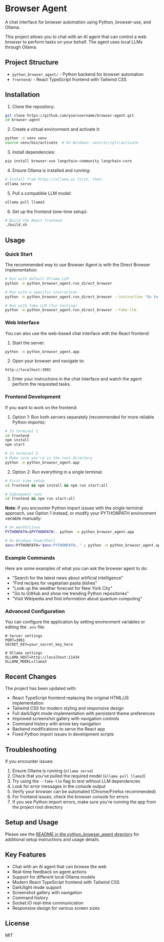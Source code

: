 # Browser Agent

A chat interface for browser automation using Python, browser-use, and Ollama.

This project allows you to chat with an AI agent that can control a web browser to perform tasks on your behalf. The agent uses local LLMs through Ollama.

## Project Structure

- `python_browser_agent/` - Python backend for browser automation
- `frontend/` - React TypeScript frontend with Tailwind CSS

## Installation

1. Clone the repository:
```bash
git clone https://github.com/yourusername/browser-agent.git
cd browser-agent
```

2. Create a virtual environment and activate it:
```bash
python -m venv venv
source venv/bin/activate  # On Windows: venv\Scripts\activate
```

3. Install dependencies:
```bash
pip install browser-use langchain-community langchain-core
```

4. Ensure Ollama is installed and running:
```bash
# Install from https://ollama.ai first, then:
ollama serve
```

5. Pull a compatible LLM model:
```bash
ollama pull llama3
```

6. Set up the frontend (one-time setup):
```bash
# Build the React frontend
./build.sh
```

## Usage

### Quick Start

The recommended way to use Browser Agent is with the Direct Browser implementation:

```bash
# Run with default Ollama LLM
python -m python_browser_agent.run_direct_browser

# Run with a specific instruction
python -m python_browser_agent.run_direct_browser --instruction "Go to weather.com and tell me the forecast"

# Run with fake LLM (for testing)
python -m python_browser_agent.run_direct_browser --fake-llm
```

### Web Interface

You can also use the web-based chat interface with the React frontend:

1. Start the server:
```bash
python -m python_browser_agent.app
```

2. Open your browser and navigate to:
```
http://localhost:3001
```

3. Enter your instructions in the chat interface and watch the agent perform the requested tasks.

### Frontend Development

If you want to work on the frontend:

1. Option 1: Run both servers separately (recommended for more reliable Python imports):
```bash
# In terminal 1
cd frontend
npm install
npm start

# In terminal 2
# Make sure you're in the root directory
python -m python_browser_agent.app
```

2. Option 2: Run everything in a single terminal:
```bash
# First time setup
cd frontend && npm install && npm run start:all

# Subsequent runs
cd frontend && npm run start:all
```

**Note**: If you encounter Python import issues with the single-terminal approach, use Option 1 instead, or modify your PYTHONPATH environment variable manually:

```bash
# On macOS/Linux
PYTHONPATH=$PYTHONPATH:. python -m python_browser_agent.app

# On Windows PowerShell
$env:PYTHONPATH="$env:PYTHONPATH;." ; python -m python_browser_agent.app
```

### Example Commands

Here are some examples of what you can ask the browser agent to do:

- "Search for the latest news about artificial intelligence"
- "Find recipes for vegetarian pasta dishes"
- "Look up the weather forecast for New York City"
- "Go to GitHub and show me trending Python repositories"
- "Visit Wikipedia and find information about quantum computing"

### Advanced Configuration

You can configure the application by setting environment variables or editing the `.env` file:

```
# Server settings
PORT=3001
SECRET_KEY=your_secret_key_here

# Ollama settings
OLLAMA_HOST=http://localhost:11434
OLLAMA_MODEL=llama3
```

## Recent Changes

The project has been updated with:

- React TypeScript frontend replacing the original HTML/JS implementation
- Tailwind CSS for modern styling and responsive design
- Full dark/light mode implementation with persistent theme preferences
- Improved screenshot gallery with navigation controls
- Command history with arrow key navigation
- Backend modifications to serve the React app
- Fixed Python import issues in development scripts

## Troubleshooting

If you encounter issues:

1. Ensure Ollama is running (`ollama serve`)
2. Check that you've pulled the required model (`ollama pull llama3`)
3. Try using the `--fake-llm` flag to test without LLM dependencies
4. Look for error messages in the console output
5. Verify your browser can be automated (Chrome/Firefox recommended)
6. For frontend issues, check the browser console for errors
7. If you see Python import errors, make sure you're running the app from the project root directory

## Setup and Usage

Please see the [README in the python_browser_agent directory](./python_browser_agent/README.md) for additional setup instructions and usage details.

## Key Features

- Chat with an AI agent that can browse the web
- Real-time feedback on agent actions
- Support for different local Ollama models
- Modern React TypeScript frontend with Tailwind CSS
- Dark/light mode support
- Screenshot gallery with navigation
- Command history
- Socket.IO real-time communication
- Responsive design for various screen sizes

## License

MIT 
